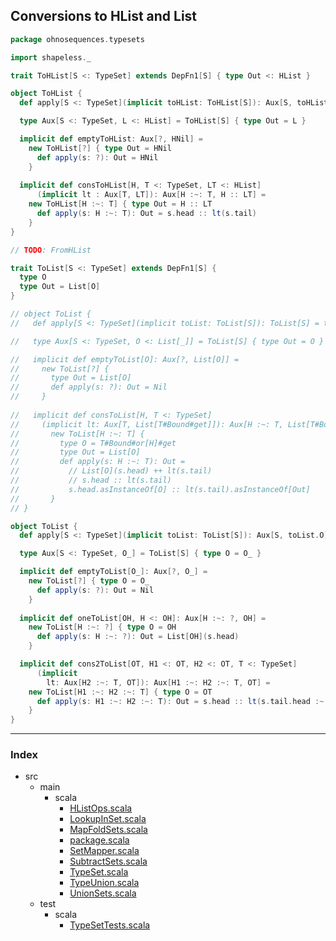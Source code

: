 
## Conversions to HList and List


```scala
package ohnosequences.typesets

import shapeless._

trait ToHList[S <: TypeSet] extends DepFn1[S] { type Out <: HList }

object ToHList {
  def apply[S <: TypeSet](implicit toHList: ToHList[S]): Aux[S, toHList.Out] = toHList

  type Aux[S <: TypeSet, L <: HList] = ToHList[S] { type Out = L }

  implicit def emptyToHList: Aux[?, HNil] = 
    new ToHList[?] { type Out = HNil
      def apply(s: ?): Out = HNil
    }
  
  implicit def consToHList[H, T <: TypeSet, LT <: HList]
      (implicit lt : Aux[T, LT]): Aux[H :~: T, H :: LT] = 
    new ToHList[H :~: T] { type Out = H :: LT
      def apply(s: H :~: T): Out = s.head :: lt(s.tail)
    }
}

// TODO: FromHList

trait ToList[S <: TypeSet] extends DepFn1[S] {
  type O
  type Out = List[O]
}

// object ToList {
//   def apply[S <: TypeSet](implicit toList: ToList[S]): ToList[S] = toList

//   type Aux[S <: TypeSet, O <: List[_]] = ToList[S] { type Out = O }

//   implicit def emptyToList[O]: Aux[?, List[O]] = 
//     new ToList[?] {
//       type Out = List[O]
//       def apply(s: ?): Out = Nil
//     }
  
//   implicit def consToList[H, T <: TypeSet]
//     (implicit lt: Aux[T, List[T#Bound#get]]): Aux[H :~: T, List[T#Bound#or[H]#get]] =
//       new ToList[H :~: T] {
//         type O = T#Bound#or[H]#get
//         type Out = List[O]
//         def apply(s: H :~: T): Out = 
//           // List[O](s.head) ++ lt(s.tail)
//           // s.head :: lt(s.tail)
//           s.head.asInstanceOf[O] :: lt(s.tail).asInstanceOf[Out]
//       }
// }

object ToList {
  def apply[S <: TypeSet](implicit toList: ToList[S]): Aux[S, toList.O] = toList

  type Aux[S <: TypeSet, O_] = ToList[S] { type O = O_ }

  implicit def emptyToList[O_]: Aux[?, O_] = 
    new ToList[?] { type O = O_
      def apply(s: ?): Out = Nil
    }
  
  implicit def oneToList[OH, H <: OH]: Aux[H :~: ?, OH] =
    new ToList[H :~: ?] { type O = OH
      def apply(s: H :~: ?): Out = List[OH](s.head)
    }

  implicit def cons2ToList[OT, H1 <: OT, H2 <: OT, T <: TypeSet]
      (implicit 
        lt: Aux[H2 :~: T, OT]): Aux[H1 :~: H2 :~: T, OT] = 
    new ToList[H1 :~: H2 :~: T] { type O = OT
      def apply(s: H1 :~: H2 :~: T): Out = s.head :: lt(s.tail.head :~: s.tail.tail)
    }
}

```


------

### Index

+ src
  + main
    + scala
      + [HListOps.scala][main/scala/HListOps.scala]
      + [LookupInSet.scala][main/scala/LookupInSet.scala]
      + [MapFoldSets.scala][main/scala/MapFoldSets.scala]
      + [package.scala][main/scala/package.scala]
      + [SetMapper.scala][main/scala/SetMapper.scala]
      + [SubtractSets.scala][main/scala/SubtractSets.scala]
      + [TypeSet.scala][main/scala/TypeSet.scala]
      + [TypeUnion.scala][main/scala/TypeUnion.scala]
      + [UnionSets.scala][main/scala/UnionSets.scala]
  + test
    + scala
      + [TypeSetTests.scala][test/scala/TypeSetTests.scala]

[main/scala/HListOps.scala]: HListOps.scala.md
[main/scala/LookupInSet.scala]: LookupInSet.scala.md
[main/scala/MapFoldSets.scala]: MapFoldSets.scala.md
[main/scala/package.scala]: package.scala.md
[main/scala/SetMapper.scala]: SetMapper.scala.md
[main/scala/SubtractSets.scala]: SubtractSets.scala.md
[main/scala/TypeSet.scala]: TypeSet.scala.md
[main/scala/TypeUnion.scala]: TypeUnion.scala.md
[main/scala/UnionSets.scala]: UnionSets.scala.md
[test/scala/TypeSetTests.scala]: ../../test/scala/TypeSetTests.scala.md